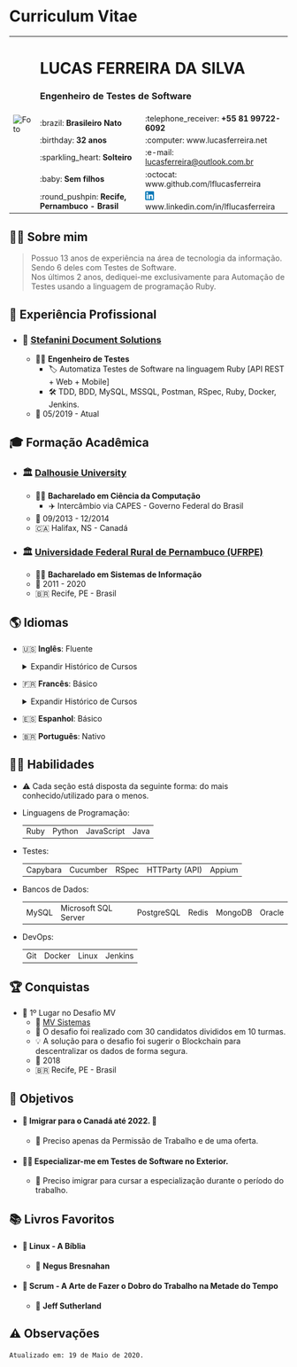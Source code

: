 # Curriculum Vitae

<table>
  <tr>
    <td rowspan="7">
      <img src='https://avatars2.githubusercontent.com/u/5920654?s=460&u=58910df8cdac7a24bba00e0be05d5fe97d6695ac&v=4' alt='Foto' width='320'>
    </td>
  </tr>
  <tr>
    <td colspan="2">
      <h1>LUCAS FERREIRA DA SILVA</h1>
      <h3>Engenheiro de Testes de Software</h3>
    </td>
  </tr>
  <tr>
    <td>:brazil: <b>Brasileiro Nato</b></td>
    <td>:telephone_receiver: <b>+55 81 99722-6092</b></td>
  </tr>
  <tr>
    <td>:birthday: <b>32 anos</b></td>
    <td>:computer: www.lucasferreira.net</td>
  </tr>
  <tr>
    <td>:sparkling_heart: <b>Solteiro</b></td>
    <td>:e-mail: <a href="mailto:lucasferreira@outlook.com.br">lucasferreira@outlook.com.br</a></td>
  </tr>
  <tr>
    <td>:baby: <b>Sem filhos</b></td>
    <td>:octocat: www.github.com/lflucasferreira</td>
  </tr>
  <tr>
    <td>:round_pushpin: <b>Recife, Pernambuco - Brasil</b></td>
    <td><img src="../images/linkedin.png"> www.linkedin.com/in/lflucasferreira</td>
  </tr>
</table>

## :raising_hand_man: Sobre mim

> Possuo 13 anos de experiência na área de tecnologia da informação. Sendo 6 deles com Testes de Software.  
> Nos últimos 2 anos, dediquei-me exclusivamente para Automação de Testes usando a linguagem de programação Ruby.

## :briefcase: Experiência Profissional

- ### :office: <a href="http://www.stefanini.com">Stefanini Document Solutions</a>

  - :man_office_worker: __Engenheiro de Testes__
    - :label: Automatiza Testes de Software na linguagem Ruby [API REST + Web + Mobile]
    - :hammer_and_wrench: TDD, BDD, MySQL, MSSQL, Postman, RSpec, Ruby, Docker, Jenkins.
  - :calendar: 05/2019 - Atual

## :mortar_board: Formação Acadêmica

- ### :classical_building: <a href="http://www.dal.ca">Dalhousie University</a>

  - :man_student: __Bacharelado em Ciência da Computação__
    - :airplane: Intercâmbio via CAPES - Governo Federal do Brasil
  - :calendar: 09/2013 - 12/2014
  - :canada: Halifax, NS - Canadá

<!-- Bachelor of Computer Science, BCS -->

- ### :classical_building: <a href="http://www.ufrpe.br">Universidade Federal Rural de Pernambuco (UFRPE)</a>

  - :man_student: __Bacharelado em Sistemas de Informação__
  - :calendar: 2011 - 2020
  - :brazil: Recife, PE - Brasil

## :earth_americas: Idiomas

- :us: __Inglês__: Fluente

  <details>
    <summary>Expandir Histórico de Cursos</summary>

    - #### :us: <a href="http://www.dal.ca">English as a Second Language (ESL)</a>

      - :globe_with_meridians: Acadêmico
      - :school: __Dalhousie University__
      - :clock1: 60h
      - :calendar: 09/2013 - 12/2013
      - :canada: Halifax, NS - Canadá

    - #### :us: <a href="https://mindsidiomas.com.br">Inglês 18 Meses</a>

      - :globe_with_meridians: Básico ao Avançado
      - :school: __Minds English School__
      - :clock1: 400h
      - :calendar: 01/2012 - 08/2013
      - :brazil: Recife, PE - Brasil
  </details>

- :fr: __Francês__: Básico

  <details>
    <summary>Expandir Histórico de Cursos</summary>

    - ### :fr: <a href="http://www.ufrpe.br">Francês Básico 1 (A1)</a>

      - :globe_with_meridians: Básico
      - :school: __Universidade Federal Rural de Pernambuco (UFRPE)__
      - :clock1: 30h
      - :calendar: 03/2013 - 07/2013
      - :brazil: Recife, PE - Brasil
  </details>

- :es: __Espanhol__: Básico
- :brazil: __Português__: Nativo

## :ng_man: Habilidades

- :warning: Cada seção está disposta da seguinte forma: do mais conhecido/utilizado para o menos.

- Linguagens de Programação:

  <table>
    <tr>
      <td>Ruby</td>
      <td>Python</td>
      <td>JavaScript</td>
      <td>Java</td>
    </tr>
  </table>

- Testes:

  <table>
    <tr>
      <td>Capybara</td>
      <td>Cucumber</td>
      <td>RSpec</td>
      <td>HTTParty (API)</td>
      <td>Appium</td>
    </tr>
  </table>

- Bancos de Dados:

  <table>
    <tr>
      <td>MySQL</td>
      <td>Microsoft SQL Server</td>
      <td>PostgreSQL</td>
      <td>Redis</td>
      <td>MongoDB</td>
      <td>Oracle</td>
    </tr>
  </table>

- DevOps:

  <table>
    <tr>
      <td>Git</td>
      <td>Docker</td>
      <td>Linux</td>
      <td>Jenkins</td>
    </tr>
  </table>

## :trophy: Conquistas

- :1st_place_medal: 1º Lugar no Desafio MV
  - :office: <a href="http://www.mv.com.br">MV Sistemas</a>
  - :bookmark: O desafio foi realizado com 30 candidatos divididos em 10 turmas.
  - :bulb: A solução para o desafio foi sugerir o Blockchain para descentralizar os dados de forma segura.
  - :calendar: 2018
  - :brazil: Recife, PE - Brasil

## :dart: Objetivos

- #### :flight_departure: Imigrar para o Canadá até 2022. :crossed_fingers:
  - :memo: Preciso apenas da Permissão de Trabalho e de uma oferta.

- #### :man_technologist: Especializar-me em Testes de Software no Exterior.
  - :memo: Preciso imigrar para cursar a especialização durante o período do trabalho.

## :books: Livros Favoritos

- #### :book: Linux - A Bíblia
  - :rocket: __Negus Bresnahan__

- #### :book: Scrum - A Arte de Fazer o Dobro do Trabalho na Metade do Tempo
  - :rocket: __Jeff Sutherland__

## :warning: Observações

    Atualizado em: 19 de Maio de 2020.